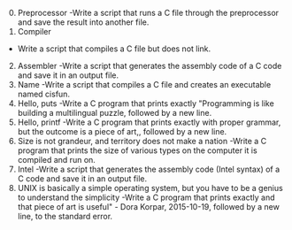 0. Preprocessor
  -Write a script that runs a C file through the preprocessor and save the result into another file.
1. Compiler
 - Write a script that compiles a C file but does not link.
2. Assembler
  -Write a script that generates the assembly code of a C code and save it in an output file.
3. Name
   -Write a script that compiles a C file and creates an executable named cisfun.
4. Hello, puts
  -Write a C program that prints exactly "Programming is like building a multilingual puzzle, followed by a new line.
5. Hello, printf
  -Write a C program that prints exactly with proper grammar, but the outcome is a piece of art,, followed by a new line.
6. Size is not grandeur, and territory does not make a nation
  -Write a C program that prints the size of various types on the computer it is compiled and run on.
7. Intel
  -Write a script that generates the assembly code (Intel syntax) of a C code and save it in an output file.
8. UNIX is basically a simple operating system, but you have to be a genius to understand the simplicity
  -Write a C program that prints exactly and that piece of art is useful" - Dora Korpar, 2015-10-19, followed by a new line, to the standard error.

